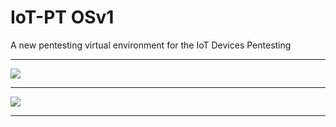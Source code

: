 # IoT-PT OSv1

A new pentesting virtual environment for the IoT Devices Pentesting



*******************************************************************************************************************************

![](https://github.com/V33RU/IoT-PT/blob/master/git.png)


******************************************************************************************************************************

![](https://github.com/V33RU/IoT-PT/blob/master/IoT-PT1.png)


******************************************************************************************************************************

